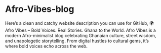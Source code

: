 # Afro-Vibes-blog
Here’s a clean and catchy website description you can use for GitHub, 🌍 Afro Vibes – Bold Voices. Real Stories. Ghana to the World.  Afro Vibes is a modern Afro-minimalist blog celebrating Ghanaian culture, street wisdom, and unapologetic storytelling. From digital hustles to cultural gems, it’s where bold voices echo across the web.  
